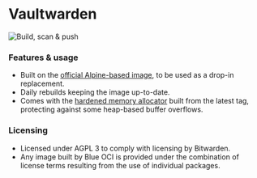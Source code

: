 # Vaultwarden

![Build, scan & push](https://github.com/Blue-OCI/vaultwarden/actions/workflows/build.yml/badge.svg)

### Features & usage
- Built on the [official Alpine-based image](https://github.com/dani-garcia/vaultwarden/tree/main/docker), to be used as a drop-in replacement.
- Daily rebuilds keeping the image up-to-date.
- Comes with the [hardened memory allocator](https://github.com/GrapheneOS/hardened_malloc) built from the latest tag, protecting against some heap-based buffer overflows.

### Licensing
- Licensed under AGPL 3 to comply with licensing by Bitwarden.
- Any image built by Blue OCI is provided under the combination of license terms resulting from the use of individual packages.
